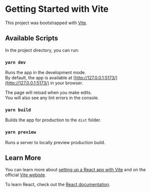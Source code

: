 # Getting Started with Vite

This project was bootstrapped with [Vite](https://vitejs.dev/guide/).

## Available Scripts

In the project directory, you can run:

### `yarn dev`

Runs the app in the development mode.\
By default, the app is available at [http://127.0.0.1:5173/](http://127.0.0.1:5173/) in your browser.

The page will reload when you make edits.\
You will also see any lint errors in the console.

### `yarn build`

Builds the app for production to the `dist` folder.

### `yarn preview`

Runs a server to locally preview production build.

## Learn More

You can learn more about [setting up a React app with Vite](https://react.dev/learn/add-react-to-an-existing-project) and on the official [Vite webiste](https://vitejs.dev/guide/).

To learn React, check out the [React documentation](https://react.dev/).
